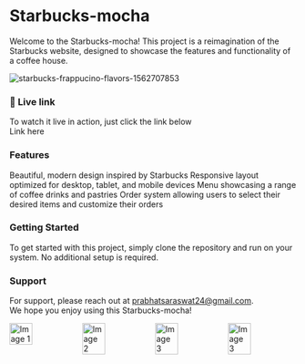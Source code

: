 # Starbucks-mocha

Welcome to the Starbucks-mocha! This project is a reimagination of the Starbucks website, designed to showcase the features and functionality of a coffee house.
<br>

![starbucks-frappucino-flavors-1562707853](https://user-images.githubusercontent.com/71027441/216239231-6ee36f4a-d9a1-4e7a-a7ab-8376e53bd00a.gif)
<br>


### 📍 Live link
To watch it live in action, just click the link below
<br>
Link here
<br>

### Features
Beautiful, modern design inspired by Starbucks
Responsive layout optimized for desktop, tablet, and mobile devices
Menu showcasing a range of coffee drinks and pastries
Order system allowing users to select their desired items and customize their orders
<br>

### Getting Started
To get started with this project, simply clone the repository and run on your system. 
No additional setup is required.
<br>

<!-- Contribute
We're always looking for contributors to help improve this project. If you're interested, feel free to fork the repository and submit a pull request. -->

### Support
For support, please reach out at prabhatsaraswat24@gmail.com.
<br>
We hope you enjoy using this Starbucks-mocha!
<br>

<div style="display: flex;">
  <img src="https://user-images.githubusercontent.com/71027441/216245338-2225671d-6211-4383-9094-7c545815db03.gif" alt="Image 1" width="33.33%" height="auto" style="margin-right: 8px;">
  <img src="https://user-images.githubusercontent.com/71027441/216245371-2356a43a-1b9a-4acd-9db7-ce905ccf12bd.gif" alt="Image 2" width="33.33%" height="auto" style="margin-right: 8px;">
  <img src="https://user-images.githubusercontent.com/71027441/216245386-b639e426-5329-4635-895f-dc9fb9a56721.gif" alt="Image 3" width="33.33%" height="auto" style="margin-right: 8px;">
  <img src="https://user-images.githubusercontent.com/71027441/216245979-c5fed93e-d455-4c69-93ee-9d5d900183f6.gif" alt="Image 3" width="33.33%" height="auto">
</div>






